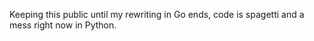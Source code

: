 Keeping this public until my rewriting in Go ends, code is spagetti and a mess right now in Python. 
